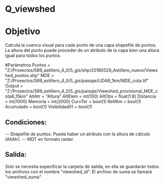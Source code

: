 # Q_viewshed

# Objetivo
Calcula la cuenca visual para cada punto de una capa shapefile de puntos.
La altura del punto puede proceder de un atributo de la capa bien una altura igual para todos los puntos.

#Parámetros
Puntos = "Z:/Proxectos/589_astillero_4_0/5_gis/shp/20180529_Astillero_nuevo/Viewshed_puntos.shp"
MDE = "Z:/Proxectos/589_astillero_4_0/5_gis/paisaje/LIDAR_1km/MDE_cota.tif"
Output = "Z:/Proxectos/589_astillero_4_0/5_gis/paisaje/Viewshed_provisional_MDE_cota6_15km"
AltAtr = "Altura"
AltElem = int(100)
AltObs = float(1.8)
Distancia = int(1000)
Memoria = int(2000)
CurvTer = bool(1)
RefAtm = bool(1)
Acumulado = bool(1)
Visibilidad01 = bool(1)

## Condiciones:
-- Shapefile de puntos. Puede haber un atributo con la altura de cálculo (AltAtr).
-- MDT en formato raster.

## Salida: 
Solo se necesita especificar la carpeta de salida, en ella se guardarán todos los archivos con el nombre "viewshed_id". 
El archivo de suma se llamará "viewshed_suma"